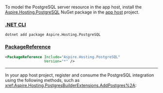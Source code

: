 To model the PostgreSQL server resource in the app host, install the [Aspire.Hosting.PostgreSQL](https://www.nuget.org/packages/Aspire.Hosting.PostgreSQL) NuGet package in the [app host](xref:dotnet/aspire/app-host) project.

### [.NET CLI](#tab/dotnet-cli)

```dotnetcli
dotnet add package Aspire.Hosting.PostgreSQL
```

### [PackageReference](#tab/package-reference)

```xml
<PackageReference Include="Aspire.Hosting.PostgreSQL"
                  Version="*" />
```

---

In your app host project, register and consume the PostgreSQL integration using the following methods, such as <xref:Aspire.Hosting.PostgresBuilderExtensions.AddPostgres%2A>:
